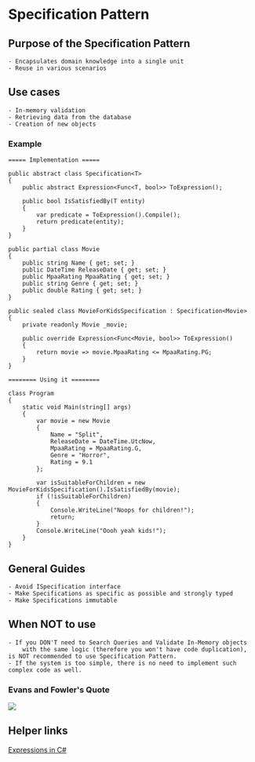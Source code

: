 ﻿# Specification Pattern

## Purpose of the Specification Pattern

	- Encapsulates domain knowledge into a single unit
	- Reuse in various scenarios

## Use cases

	- In-memory validation
	- Retrieving data from the database
	- Creation of new objects

### Example
```
===== Implementation =====

public abstract class Specification<T>
{
    public abstract Expression<Func<T, bool>> ToExpression();

    public bool IsSatisfiedBy(T entity)
    {
        var predicate = ToExpression().Compile();
        return predicate(entity);
    }
}

public partial class Movie
{    
    public string Name { get; set; }
    public DateTime ReleaseDate { get; set; }
    public MpaaRating MpaaRating { get; set; }
    public string Genre { get; set; }
    public double Rating { get; set; }
}

public sealed class MovieForKidsSpecification : Specification<Movie>
{
    private readonly Movie _movie;

    public override Expression<Func<Movie, bool>> ToExpression()
    {
        return movie => movie.MpaaRating <= MpaaRating.PG;
    }
}

======== Using it ========

class Program
{
    static void Main(string[] args)
    {
        var movie = new Movie
        {
            Name = "Split",
            ReleaseDate = DateTime.UtcNow,
            MpaaRating = MpaaRating.G,
            Genre = "Horror",
            Rating = 9.1
        };

        var isSuitableForChildren = new MovieForKidsSpecification().IsSatisfiedBy(movie);
        if (!isSuitableForChildren)
        {
            Console.WriteLine("Noops for children!");
            return;
        }
        Console.WriteLine("Oooh yeah kids!");
    }
}

```

## General Guides

    - Avoid ISpecification interface
    - Make Specifications as specific as possible and strongly typed
    - Make Specifications immutable

## When NOT to use
    - If you DON'T need to Search Queries and Validate In-Memory objects 
        with the same logic (therefore you won't have code duplication), is NOT recommended to use Specification Pattern.
    - If the system is too simple, there is no need to implement such complex code as well.

### Evans and Fowler's Quote
<img src="https://github.com/matsennin/specification-pattern-in-csharp/blob/master/images/EricEvans%26MartinFowlerQuote.png" />


## Helper links
   [Expressions in C#](https://www.it-swarm.dev/pt/c%23/combinando-duas-expressoes-expression-func-t-bool/958205640/)
